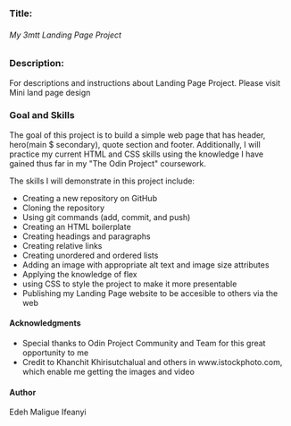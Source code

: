 <h3>Title:</h3>
<h6>My 3mtt Landing Page Project</h6>

<h3>Description:</h3>
<p>For descriptions and instructions about Landing Page Project. Please visit
<a href ="https://3mtt.academy.darey.io/learning-path/cohortproject/67a7b4c9cd872d47901850c1/project/67a78b1bb489ca3abc36c3b1#67a78b1bb489ca3abc36c3b0"></a>Mini land page design </p>

<h3>Goal and Skills</h3>
<p>The goal of this project is to build a simple web page that has header, hero(main $ secondary), quote section and footer. Additionally, I will practice my current HTML and CSS skills using the knowledge I have gained thus far in my "The Odin Project" coursework.</p>

<p>The skills I will demonstrate in this project include:</p>
<ul>
<li>Creating a new repository on GitHub</li>
<li>Cloning the repository</li>
<li>Using git commands (add, commit, and push)</li>
<li>Creating an HTML boilerplate</li>
<li>Creating headings and paragraphs</li>
<li>Creating relative links</li>
<li>Creating unordered and ordered lists</li>
<li>Adding an image with appropriate alt text and image size attributes</li>
<li> Applying the knowledge of flex</li>
<li> using CSS to style the project to make it more presentable</li>
<li>Publishing my Landing Page website to be accesible to others via the web</li>
</ul>

<h4> Acknowledgments </h4>
<ul>
<li> Special thanks to Odin Project Community and Team for this great opportunity to me </li>
<li> Credit to Khanchit Khirisutchalual and others in www.istockphoto.com, which enable me getting the images and video
</ul>

<h4> Author </h4>
<p> Edeh Maligue Ifeanyi </p>
